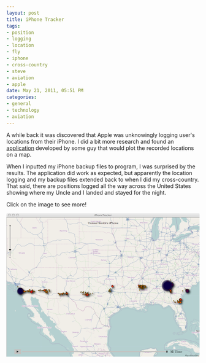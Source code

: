 ```yaml
---
layout: post
title: iPhone Tracker
tags:
- position
- logging
- location
- fly
- iphone
- cross-country
- steve
- aviation
- apple
date: May 21, 2011, 05:51 PM
categories:
- general
- technology
- aviation
---
```

A while back it was discovered that Apple was unknowingly logging user's locations from their iPhone. I did a bit more research and found an [application](http://petewarden.github.com/iPhoneTracker/) developed by some guy that would plot the recorded locations on a map.

When I inputted my iPhone backup files to program, I was surprised by the results. The application did work as expected, but apparently the location logging and my backup files extended back to when I did my cross-country. That said, there are positions logged all the way across the United States showing where my Uncle and I landed and stayed for the night.

Click on the image to see more!

[![](/files/2011/05/iPhoneTracker-tiny.tiff "iPhoneTracker-tiny")](/files/2011/05/iPhoneTracker.tiff)
